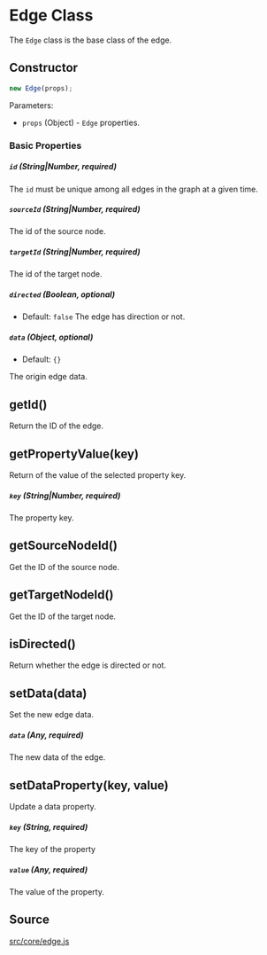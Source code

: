 # Edge Class

The `Edge` class is the base class of the edge.


## Constructor
```js
new Edge(props);
```

Parameters:
- `props` (Object) - `Edge` properties.

### Basic Properties
##### `id` (String|Number, required)

The `id` must be unique among all edges in the graph at a given time.


##### `sourceId` (String|Number, required)
The id of the source node.

##### `targetId` (String|Number, required)
The id of the target node.


##### `directed` (Boolean, optional)

- Default: `false`
The edge has direction or not.


##### `data` (Object, optional)

- Default: `{}`

The origin edge data.


## getId()
Return the ID of the edge.


## getPropertyValue(key)
Return of the value of the selected property key.

##### `key` (String|Number, required)

The property key.

## getSourceNodeId()
Get the ID of the source node.


## getTargetNodeId()
Get the ID of the target node.


## isDirected()
Return whether the edge is directed or not.


## setData(data)

Set the new edge data.

##### `data` (Any, required)

The new data of the edge.


## setDataProperty(key, value)

Update a data property.

##### `key` (String, required)

The key of the property

##### `value` (Any, required)

The value of the property.



## Source

[src/core/edge.js](src/core/edge.js)

